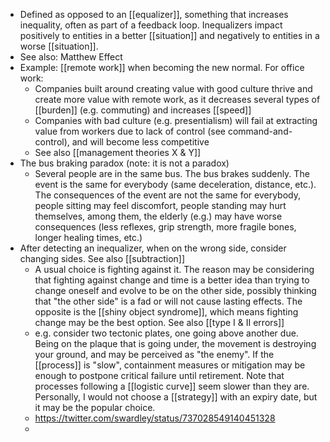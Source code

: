 - Defined as opposed to an [[equalizer]], something that increases inequality, often as part of a feedback loop. Inequalizers impact positively to entities in a better [[situation]] and negatively to entities in a worse [[situation]].
- See also: Matthew Effect
- Example: [[remote work]] when becoming the new normal. For office work:
	- Companies built around creating value with good culture thrive and create more value with remote work, as it decreases several types of [[burden]] (e.g. commuting) and increases [[speed]]
	- Companies with bad culture (e.g. presentialism) will fail at extracting value from workers due to lack of control (see command-and-control), and will become less competitive
	- See also [[management theories X & Y]]
- The bus braking paradox (note: it is not a paradox)
	- Several people are in the same bus. The bus brakes suddenly. The event is the same for everybody (same deceleration, distance, etc.). The consequences of the event are not the same for everybody, people sitting may feel discomfort, people standing may hurt themselves, among them, the elderly (e.g.) may have worse consequences (less reflexes, grip strength, more fragile bones, longer healing times, etc.)
- After detecting an inequalizer, when on the wrong side, consider changing sides. See also [[subtraction]]
	- A usual choice is fighting against it. The reason may be considering that fighting against change and time is a better idea than trying to change oneself and evolve to be on the other side, possibly thinking that "the other side" is a fad or will not cause lasting effects. The opposite is the [[shiny object syndrome]], which means fighting change may be the best option. See also [[type I & II errors]]
	- e.g. consider two tectonic plates, one going above another due. Being on the plaque that is going under, the movement is destroying your ground, and may be perceived as "the enemy". If the [[process]] is "slow", containment measures or mitigation may be enough to postpone critical failure until retirement. Note that processes following a [[logistic curve]] seem slower than they are. Personally, I would not choose a [[strategy]] with an expiry date, but it may be the popular choice.
	- https://twitter.com/swardley/status/737028549140451328
	-